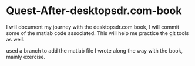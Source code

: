 # Quest-After-desktopsdr.com-book
I will document my journey with the desktopsdr.com book, I will commit some of the matlab code associated.
This will help me practice the git tools as well.

used a branch to add the matlab file I wrote along the way with the book, mainly exercise.
